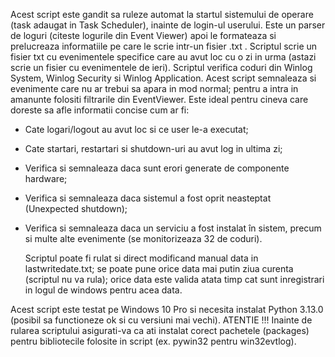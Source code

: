   Acest script este gandit sa ruleze automat la startul sistemului de operare (task adaugat in Task Scheduler), inainte de login-ul userului. Este un parser de loguri (citeste logurile din Event Viewer) apoi le formateaza si prelucreaza informatiile pe care le scrie intr-un fisier .txt . Scriptul scrie un fisier txt cu evenimentele specifice care au avut loc cu o zi in urma (astazi scrie un fisier cu evenimentele de ieri). Scriptul verifica coduri din Winlog System, Winlog Security si Winlog Application. Acest script semnaleaza si evenimente care nu ar trebui sa apara in mod normal; pentru a intra in amanunte folositi filtrarile din EventViewer.
  Este ideal pentru cineva care doreste sa afle informatii concise cum ar fi:

- Cate logari/logout au avut loc si ce user le-a executat;
- Cate startari, restartari si shutdown-uri au avut log in ultima zi;
- Verifica si semnaleaza daca sunt erori generate de componente hardware;
- Verifica si semnaleaza daca sistemul a fost oprit neasteptat (Unexpected shutdown);
- Verifica si semnaleaza daca un serviciu a fost instalat în sistem, precum si multe alte evenimente (se monitorizeaza 32 de coduri).

  Scriptul poate fi rulat si direct modificand manual data in lastwritedate.txt; se poate pune orice data mai putin ziua curenta (scriptul nu va rula); orice data este valida atata timp cat sunt inregistrari in logul de 
windows pentru acea data.

Acest script este testat pe Windows 10 Pro si necesita instalat Python 3.13.0 (posibil sa functioneze ok si cu versiuni mai vechi).
ATENTIE !!! Inainte de rularea scriptului asigurati-va ca ati instalat corect pachetele (packages) pentru bibliotecile folosite in script (ex. pywin32 pentru win32evtlog).
